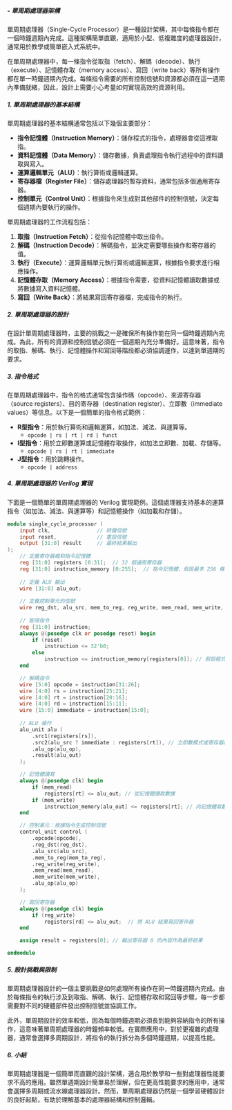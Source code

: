 
##### - **單周期處理器架構**

單周期處理器（Single-Cycle Processor）是一種設計架構，其中每條指令都在一個時鐘週期內完成。這種架構簡單直觀，適用於小型、低複雜度的處理器設計，通常用於教學或簡單嵌入式系統中。

在單周期處理器中，每一條指令從取指（fetch）、解碼（decode）、執行（execute）、記憶體存取（memory access）、寫回（write back）等所有操作都在單一時鐘週期內完成。每條指令需要的所有控制信號和資源都必須在這一週期內準備就緒，因此，設計上需要小心考量如何實現高效的資源利用。

##### 1. **單周期處理器的基本結構**

單周期處理器的基本結構通常包括以下幾個主要部分：
- **指令記憶體（Instruction Memory）**：儲存程式的指令，處理器會從這裡取指。
- **資料記憶體（Data Memory）**：儲存數據，負責處理指令執行過程中的資料讀取與寫入。
- **運算邏輯單元（ALU）**：執行算術或邏輯運算。
- **寄存器檔（Register File）**：儲存處理器的暫存資料，通常包括多個通用寄存器。
- **控制單元（Control Unit）**：根據指令來生成對其他部件的控制信號，決定每個週期內要執行的操作。

單周期處理器的工作流程包括：
1. **取指（Instruction Fetch）**：從指令記憶體中取出指令。
2. **解碼（Instruction Decode）**：解碼指令，並決定需要哪些操作和寄存器的值。
3. **執行（Execute）**：運算邏輯單元執行算術或邏輯運算，根據指令要求進行相應操作。
4. **記憶體存取（Memory Access）**：根據指令需要，從資料記憶體讀取數據或將數據寫入資料記憶體。
5. **寫回（Write Back）**：將結果寫回寄存器檔，完成指令的執行。

##### 2. **單周期處理器的設計**

在設計單周期處理器時，主要的挑戰之一是確保所有操作能在同一個時鐘週期內完成。為此，所有的資源和控制信號必須在一個週期內充分準備好。這意味著，指令的取指、解碼、執行、記憶體操作和寫回等階段都必須協調運作，以達到單週期的要求。

##### 3. **指令格式**

在單周期處理器中，指令的格式通常包含操作碼（opcode）、來源寄存器（source registers）、目的寄存器（destination register）、立即數（immediate values）等信息。以下是一個簡單的指令格式範例：

- **R型指令**：用於執行算術和邏輯運算，如加法、減法、與運算等。
  - `opcode | rs | rt | rd | funct`
- **I型指令**：用於立即數運算或記憶體存取操作，如加法立即數、加載、存儲等。
  - `opcode | rs | rt | immediate`
- **J型指令**：用於跳轉操作。
  - `opcode | address`

##### 4. **單周期處理器的 Verilog 實現**

下面是一個簡單的單周期處理器的 Verilog 實現範例。這個處理器支持基本的運算指令（如加法、減法、與運算等）和記憶體操作（如加載和存儲）。

```verilog
module single_cycle_processor (
    input clk,               // 時鐘信號
    input reset,             // 重設信號
    output [31:0] result     // 最終結果輸出
);
    // 定義寄存器檔和指令記憶體
    reg [31:0] registers [0:31];  // 32 個通用寄存器
    reg [31:0] instruction_memory [0:255];  // 指令記憶體，假設最多 256 條指令
    
    // 定義 ALU 輸出
    wire [31:0] alu_out;
    
    // 定義控制單元的信號
    wire reg_dst, alu_src, mem_to_reg, reg_write, mem_read, mem_write, alu_op;
    
    // 取得指令
    reg [31:0] instruction;
    always @(posedge clk or posedge reset) begin
        if (reset)
            instruction <= 32'b0;
        else
            instruction <= instruction_memory[registers[0]]; // 假設程式指標為寄存器 0
    end

    // 解碼指令
    wire [5:0] opcode = instruction[31:26];
    wire [4:0] rs = instruction[25:21];
    wire [4:0] rt = instruction[20:16];
    wire [4:0] rd = instruction[15:11];
    wire [15:0] immediate = instruction[15:0];
    
    // ALU 操作
    alu_unit alu (
        .src1(registers[rs]),
        .src2(alu_src ? immediate : registers[rt]), // 立即數模式或寄存器模式
        .alu_op(alu_op),
        .result(alu_out)
    );

    // 記憶體讀寫
    always @(posedge clk) begin
        if (mem_read)
            registers[rt] <= alu_out; // 從記憶體讀取數據
        if (mem_write)
            instruction_memory[alu_out] <= registers[rt]; // 向記憶體寫數據
    end

    // 控制單元：根據指令生成控制信號
    control_unit control (
        .opcode(opcode),
        .reg_dst(reg_dst),
        .alu_src(alu_src),
        .mem_to_reg(mem_to_reg),
        .reg_write(reg_write),
        .mem_read(mem_read),
        .mem_write(mem_write),
        .alu_op(alu_op)
    );

    // 寫回寄存器
    always @(posedge clk) begin
        if (reg_write)
            registers[rd] <= alu_out;  // 將 ALU 結果寫回寄存器
    end

    assign result = registers[0]; // 輸出寄存器 0 的內容作為最終結果

endmodule
```

##### 5. **設計挑戰與限制**

單周期處理器設計的一個主要挑戰是如何處理所有操作在同一時鐘週期內完成。由於每條指令的執行涉及到取指、解碼、執行、記憶體存取和寫回等步驟，每一步都需要對不同的硬體部件發出控制信號並協調工作。

此外，單周期設計的效率較低，因為每個時鐘週期必須長到能夠容納指令的所有操作，這意味著單周期處理器的時鐘頻率較低。在實際應用中，對於更複雜的處理器，通常會選擇多周期設計，將指令的執行拆分為多個時鐘週期，以提高性能。

##### 6. **小結**

單周期處理器是一個簡單而直觀的設計架構，適合用於教學和一些對處理器性能要求不高的應用。雖然單週期設計簡單易於理解，但在更高性能要求的應用中，通常會選擇多周期或流水線處理器設計。然而，單周期處理器仍然是一個學習硬體設計的良好起點，有助於理解基本的處理器結構和控制邏輯。